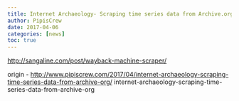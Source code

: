 ```yaml
---
title: Internet Archaeology- Scraping time series data from Archive.org
author: PipisCrew
date: 2017-04-06
categories: [news]
toc: true
---
```


http://sangaline.com/post/wayback-machine-scraper/

origin - http://www.pipiscrew.com/2017/04/internet-archaeology-scraping-time-series-data-from-archive-org/ internet-archaeology-scraping-time-series-data-from-archive-org